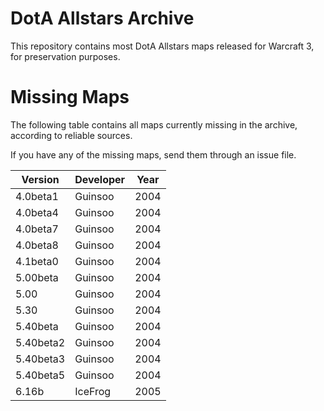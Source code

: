 # DotA Allstars Archive

This repository contains most DotA Allstars maps released for Warcraft 3, for preservation purposes.

# Missing Maps

The following table contains all maps currently missing in the archive, according to reliable sources.

If you have any of the missing maps, send them through an issue file.

| Version | Developer | Year |
| -------- | -------- | -------- |
| 4.0beta1 | Guinsoo | 2004 |
| 4.0beta4 | Guinsoo | 2004 |
| 4.0beta7 | Guinsoo | 2004 |
| 4.0beta8 | Guinsoo | 2004 |
| 4.1beta0 | Guinsoo | 2004 |
| 5.00beta | Guinsoo | 2004 |
| 5.00 | Guinsoo | 2004 |
| 5.30 | Guinsoo | 2004 |
| 5.40beta | Guinsoo | 2004 |
| 5.40beta2 | Guinsoo | 2004 |
| 5.40beta3 | Guinsoo | 2004 |
| 5.40beta5 | Guinsoo | 2004 |
| 6.16b | IceFrog | 2005 |